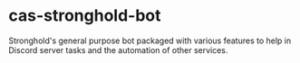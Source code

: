 # cas-stronghold-bot
Stronghold's general purpose bot packaged with various features to help in Discord server tasks and the automation of other services.

